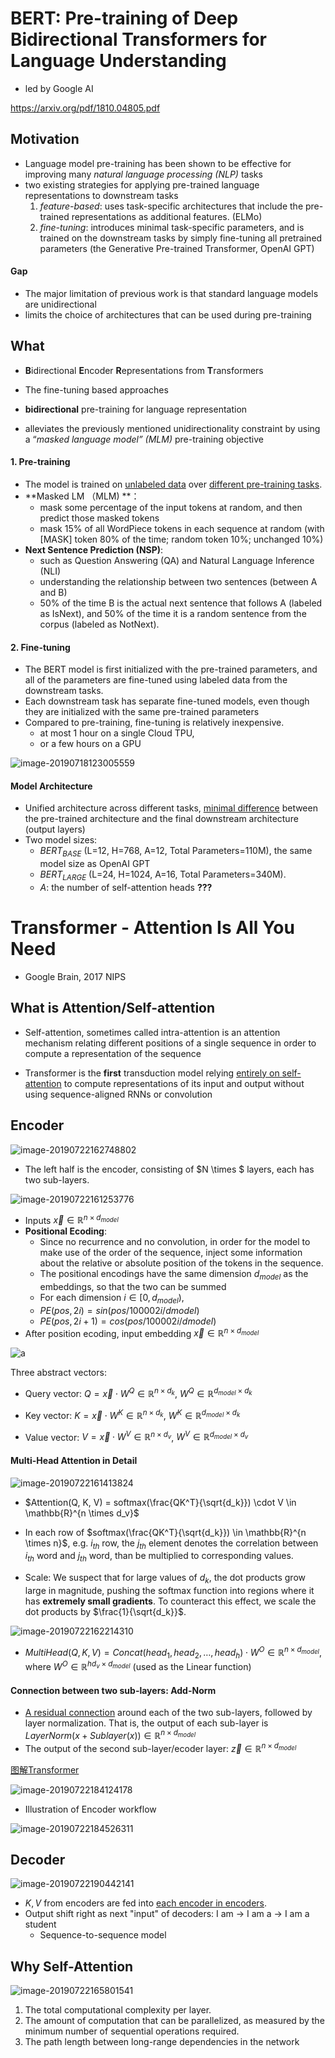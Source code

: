 # BERT: Pre-training of Deep Bidirectional Transformers for Language Understanding

* led by Google AI

https://arxiv.org/pdf/1810.04805.pdf

## Motivation

* Language model pre-training has been shown to be effective for improving many *natural language processing (NLP)* tasks
* two existing strategies for applying pre-trained language representations to downstream tasks
  1. *feature-based*: uses task-specific architectures that include the pre-trained representations as additional features. (ELMo)
  2. *fine-tuning*: introduces minimal task-specific parameters, and is trained on the downstream tasks by simply fine-tuning all pretrained parameters (the Generative Pre-trained Transformer, OpenAI
     GPT)

#### Gap

* The major limitation of previous work is that standard language models are unidirectional
* limits the choice of architectures that can be used during pre-training


## What 

* **B**idirectional **E**ncoder **R**epresentations from **T**ransformers

* The fine-tuning based approaches

* **bidirectional** pre-training for language representation

* alleviates the previously mentioned unidirectionality constraint by using a “*masked language model” (MLM)* pre-training objective



#### 1. Pre-training

* The model is trained on <u>unlabeled data</u> over <u>different pre-training tasks</u>.
* **Masked LM （MLM) **：
  * mask some percentage of the input tokens at random, and then predict those masked tokens
  * mask 15% of all WordPiece tokens in each sequence at random (with [MASK] token 80% of the time; random token 10%; unchanged 10%)
* **Next Sentence Prediction (NSP)**:
  * such as Question Answering (QA) and Natural Language Inference (NLI)
  * understanding the relationship between two sentences (between A and B)
  * 50% of the time B is the actual next sentence that follows A (labeled as IsNext), and 50% of the time it is a random sentence from the corpus (labeled as NotNext).

#### 2. Fine-tuning

* The BERT model is first initialized with the pre-trained parameters, and all of the parameters are fine-tuned using labeled data from the downstream tasks. 
* Each downstream task has separate fine-tuned models, even though they are initialized with the same pre-trained parameters
* Compared to pre-training, fine-tuning is relatively inexpensive. 
  * at most 1 hour on a single Cloud TPU, 
  * or a few hours on a GPU

![image-20190718123005559](assets/image-20190718123005559.png)

#### Model Architecture

* Unified architecture across different tasks, <u>minimal difference</u> between the pre-trained architecture and the final downstream architecture (output layers)
* Two model sizes: 
  * $BERT_{BASE}$ (L=12, H=768, A=12, Total Parameters=110M), the same model size as OpenAI GPT
  * $BERT_{LARGE}$ (L=24, H=1024, A=16, Total Parameters=340M).
  * $A$: the number of self-attention heads  **???**





# Transformer - Attention Is All You Need

* Google Brain, 2017 NIPS

## What is Attention/Self-attention

* Self-attention, sometimes called intra-attention is an attention mechanism relating different positions of a single sequence in order to compute a representation of the sequence

* Transformer is the **first** transduction model relying <u>entirely on self-attention</u> to compute representations of its input and output without using sequence-aligned RNNs or convolution



## Encoder

![image-20190722162748802](assets/image-20190722162748802.png)

- The left half is the encoder, consisting of $N \times $ layers, each has two sub-layers.

![image-20190722161253776](assets/image-20190722161253776.png)

* Inputs $\vec{x} \in \mathbb{R}^{n \times d_{model}}$
* **Positional Ecoding**: 
  * Since no recurrence and no convolution, in order for the model to make use of the
    order of the sequence, inject some information about the relative or absolute position of the tokens in the sequence. 
  * The positional encodings have the same dimension $d_{model}$ as the embeddings, so that the two can be summed
  * For each dimension $i \in [0, d_{model})$, 
  * $PE(pos,2i) = sin(pos/100002i/dmodel)$
  * $PE(pos,2i+1) = cos(pos/100002i/dmodel)$
* After position ecoding, input embedding $\vec{x} \in \mathbb{R}^{n \times d_{model}}$

![a](assets/image-20190722161339805.png)

Three abstract vectors:

* Query vector: $Q = \vec x \cdot W^Q \in \mathbb{R}^{n \times d_k}$, $W^Q \in \mathbb{R}^{d_{model} \times d_k}$

* Key vector: $K = \vec x \cdot W^K \in \mathbb{R}^{n \times d_k}$, $W^K \in \mathbb{R}^{d_{model} \times d_k}$

* Value vector: $V = \vec x \cdot W^V \in \mathbb{R}^{n \times d_v}$, $W^V \in \mathbb{R}^{d_{model} \times d_v}$

#### Multi-Head Attention in Detail

![image-20190722161413824](assets/image-20190722161413824.png)



* $Attention(Q, K, V) = softmax(\frac{QK^T}{\sqrt{d_k}}) \cdot V \in \mathbb{R}^{n \times d_v}$ 

* In each row of $softmax(\frac{QK^T}{\sqrt{d_k}}) \in \mathbb{R}^{n \times n}$,  e.g. $i_{th}$ row, the $j_{th}$ element denotes the correlation between $i_{th}$ word and $j_{th}$ word, than be multiplied to corresponding values.
* Scale: We suspect that for large values of $d_k$, the dot products grow large in magnitude, pushing the softmax function into regions where it has **extremely small gradients**. To counteract this effect, we scale the dot products by $\frac{1}{\sqrt{d_k}}$.

![image-20190722162214310](assets/image-20190722162214310.png)

* $MultiHead(Q, K, V) = Concat(head_1, head_2, …, head_h) \cdot W^O \in \mathbb{R}^{n \times d_{model}}$, where $W^O \in \mathbb{R}^{hd_v \times d_{model}}$ (used as the Linear function)

#### Connection between two sub-layers: Add-Norm

* <u>A residual connection</u>  around each of the two sub-layers, followed by layer normalization. That is, the output of each sub-layer is $LayerNorm(x + Sublayer(x)) \in \mathbb{R}^{n \times d_{model}}$
* The output of the second sub-layer/ecoder layer: $\vec z \in \mathbb{R}^{n \times d_{model}}$

[图解Transformer](https://blog.csdn.net/qq_41664845/article/details/84969266)

![image-20190722184124178](assets/image-20190722184124178.png)

* Illustration of Encoder workflow

![image-20190722184526311](assets/image-20190722184526311.png)

## Decoder

![image-20190722190442141](assets/image-20190722190442141.png)

* $K, V$ from encoders are fed into <u>each encoder in encoders</u>.
* Output shift right as next "input" of decoders: I am -> I am a -> I am a student
  * Sequence-to-sequence model

## Why Self-Attention

![image-20190722165801541](assets/image-20190722165801541.png)

1. The total computational complexity per layer. 
2. The amount of computation that can be parallelized, as measured by the minimum number of sequential operations required.
3. The path length between long-range dependencies in the network